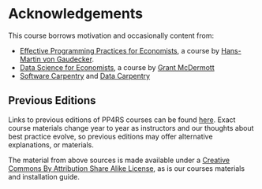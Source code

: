# Acknowledgements

This course borrows motivation and occasionally content from:

* [Effective Programming Practices for Economists](http://www.wiwi.uni-bonn.de/gaudecker/teaching.html#effective-programming-practices-for-economists-msc-phd), a course by [Hans-Martin von Gaudecker](http://www.wiwi.uni-bonn.de/gaudecker/index.html).
* [Data Science for Economists](https://github.com/uo-ec607/lectures), a course by [Grant McDermott](https://grantmcdermott.com/)
* [Software Carpentry](http://software-carpentry.org/) and [Data Carpentry](http://www.datacarpentry.org/lessons/)

## Previous Editions

Links to previous editions of PP4RS courses can be found [here](https://pp4rs.github.io/editions).
Exact course materials change year to year as instructors and our thoughts about best practice evolve, so previous editions may offer alternative explanations, or materials.

The material from above sources is made available under a [Creative Commons By Attribution Share Alike License](https://creativecommons.org/licenses/by-sa/4.0/legalcode), as is our courses materials and installation guide.
